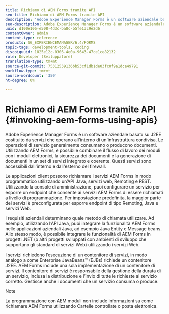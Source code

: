 ```yaml
---
title: Richiamo di AEM Forms tramite API
seo-title: Richiamo di AEM Forms tramite API
description: 'Adobe Experience Manager Forms è un software aziendale basato su J2EE costituito da servizi che operano all''interno di un''infrastruttura condivisa. Scopri come utilizzare le applicazioni client per richiamare AEM Forms a livello di programmazione utilizzando un’API Java, servizi Web, Remoting e API REST. '
seo-description: Adobe Experience Manager Forms è un software aziendale basato su J2EE costituito da servizi che operano all'interno di un'infrastruttura condivisa. Scopri come utilizzare le applicazioni client per richiamare AEM Forms a livello di programmazione utilizzando un’API Java, servizi Web, Remoting e API REST.
uuid: d100e106-e508-4d3c-ba8c-b5fe13c9e2d6
contentOwner: admin
content-type: reference
products: SG_EXPERIENCEMANAGER/6.4/FORMS
topic-tags: development-tools, coding
discoiquuid: 1825e12c-0306-4e0a-9643-47ce1ce82132
role: Developer (Sviluppatore)
translation-type: tm+mt
source-git-commit: 75312539136bb53cf1db1de03fc0f9a1dca49791
workflow-type: tm+mt
source-wordcount: '350'
ht-degree: 0%

---
```



# Richiamo di AEM Forms tramite API {#invoking-aem-forms-using-apis}

Adobe Experience Manager Forms è un software aziendale basato su J2EE costituito da servizi che operano all&#39;interno di un&#39;infrastruttura condivisa. Le operazioni di servizio generalmente consumano o producono documenti. Utilizzando AEM Forms, è possibile combinare il flusso di lavoro dei moduli con i moduli elettronici, la sicurezza dei documenti e la generazione di documenti in un set di servizi integrato e coerente. Questi servizi sono accessibili dall&#39;interno e dall&#39;esterno del firewall.

Le applicazioni client possono richiamare i servizi AEM Forms in modo programmatico utilizzando un’API Java, servizi web, Remoting e REST. Utilizzando la console di amministrazione, puoi configurare un servizio per esporre un endpoint che consente ai servizi AEM Forms di essere richiamati a livello di programmazione. Per impostazione predefinita, la maggior parte dei servizi è preconfigurata per esporre endpoint di tipo Remoting, Java e servizi Web.

I requisiti aziendali determinano quale metodo di chiamata utilizzare. Ad esempio, utilizzando l’API Java, puoi integrare la funzionalità AEM Forms nelle applicazioni aziendali Java, ad esempio Java Entity e Message beans. Allo stesso modo, è possibile integrare le funzionalità di AEM Forms in progetti .NET (o altri progetti sviluppati con ambienti di sviluppo che supportano gli standard di servizi Web) utilizzando i servizi Web.

I servizi richiedono l’esecuzione di un contenitore di servizi, in modo analogo a come Enterprise JavaBeans™ (EJBs) richiede un contenitore J2EE. AEM Forms include una sola implementazione di un contenitore di servizi. Il contenitore di servizi è responsabile della gestione della durata di un servizio, inclusa la distribuzione e l’invio di tutte le richieste al servizio corretto. Gestisce anche i documenti che un servizio consuma o produce.

>[!NOTE]
>
>La programmazione con AEM moduli non include informazioni su come richiamare AEM Forms utilizzando Cartelle controllate o posta elettronica.

